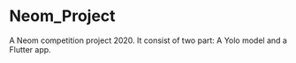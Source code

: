# Neom_Project

A Neom competition project 2020. It consist of two part: A Yolo model and a Flutter app.
